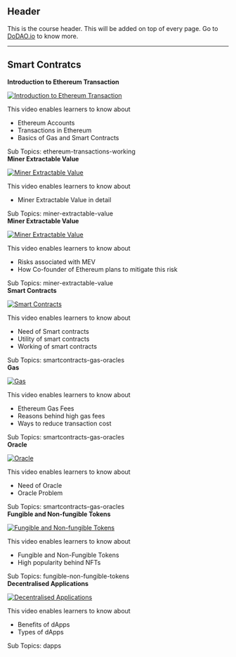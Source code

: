 ## Header
This is the course header. This will be added on top of every page. Go to [DoDAO.io](https://www.dodao.io) to know more.

 ---
 
 ## Smart Contratcs
 
  **Introduction to Ethereum Transaction**
 
 [![Introduction to Ethereum Transaction](https://img.youtube.com/vi/qLZ1IoezucE/0.jpg)](https://www.youtube.com/watch?v=qLZ1IoezucE)     
 
 This video enables learners to know about
  * Ethereum Accounts
  * Transactions in Ethereum      
  * Basics of Gas and Smart Contracts    
    
 
 Sub Topics: ethereum-transactions-working    
  **Miner Extractable Value**
 
 [![Miner Extractable Value](https://img.youtube.com/vi/XbMtIg5OgCc/0.jpg)](https://www.youtube.com/watch?v=XbMtIg5OgCc)     
 
 This video enables learners to know about
  * Miner Extractable Value in detail
    
 
 Sub Topics: miner-extractable-value    
  **Miner Extractable Value**
 
 [![Miner Extractable Value](https://img.youtube.com/vi/lfO5deaBWCY/0.jpg)](https://www.youtube.com/watch?v=lfO5deaBWCY)     
 
 This video enables learners to know about
  * Risks associated with MEV
  * How Co-founder of Ethereum plans to mitigate this risk     
    
 
 Sub Topics: miner-extractable-value    
  **Smart Contracts**
 
 [![Smart Contracts](https://img.youtube.com/vi/pyaIppMhuic/0.jpg)](https://www.youtube.com/watch?v=pyaIppMhuic)     
 
 This video enables learners to know about
  * Need of Smart contracts
  * Utility of smart contracts
  * Working of smart contracts
    
 
 Sub Topics: smartcontracts-gas-oracles    
  **Gas**
 
 [![Gas](https://img.youtube.com/vi/Yh8cHUB-KoU/0.jpg)](https://www.youtube.com/watch?v=Yh8cHUB-KoU)     
 
 This video enables learners to know about
  * Ethereum Gas Fees
  * Reasons behind high gas fees
  * Ways to reduce transaction cost
    
 
 Sub Topics: smartcontracts-gas-oracles    
  **Oracle**
 
 [![Oracle](https://img.youtube.com/vi/ZJfkNzyO7-U/0.jpg)](https://www.youtube.com/watch?v=ZJfkNzyO7-U)     
 
 This video enables learners to know about
  * Need of Oracle
  * Oracle Problem
    
 
 Sub Topics: smartcontracts-gas-oracles    
  **Fungible and Non-fungible Tokens**
 
 [![Fungible and Non-fungible Tokens](https://img.youtube.com/vi/1tJjA5sCuv0/0.jpg)](https://www.youtube.com/watch?v=1tJjA5sCuv0)     
 
 This video enables learners to know about
  * Fungible and Non-Fungible Tokens
  * High popularity behind NFTs
    
 
 Sub Topics: fungible-non-fungible-tokens    
  **Decentralised Applications**
 
 [![Decentralised Applications](https://img.youtube.com/vi/oPIupbsVimc/0.jpg)](https://www.youtube.com/watch?v=oPIupbsVimc)     
 
 This video enables learners to know about
  * Benefits of dApps
  * Types of dApps




 
  
    
 
 Sub Topics: dapps    
 
